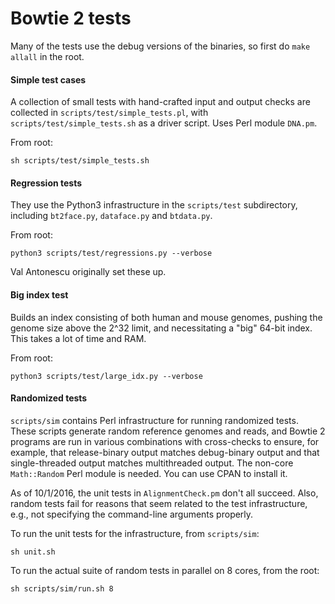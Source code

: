 Bowtie 2 tests
==============

Many of the tests use the debug versions of the binaries, so first do `make allall` in the root.

#### Simple test cases

A collection of small tests with hand-crafted input and output checks are collected in `scripts/test/simple_tests.pl`, with `scripts/test/simple_tests.sh` as a driver script.  Uses Perl module `DNA.pm`.

From root:

    sh scripts/test/simple_tests.sh

#### Regression tests

They use the Python3 infrastructure in the `scripts/test` subdirectory, including `bt2face.py`, `dataface.py` and `btdata.py`.

From root:

    python3 scripts/test/regressions.py --verbose

Val Antonescu originally set these up.

#### Big index test

Builds an index consisting of both human and mouse genomes, pushing the genome size above the 2^32 limit, and necessitating a "big" 64-bit index.  This takes a lot of time and RAM.

From root:

    python3 scripts/test/large_idx.py --verbose

#### Randomized tests

`scripts/sim` contains Perl infrastructure for running randomized tests.  These scripts generate random reference genomes and reads, and Bowtie 2 programs are run in various combinations with cross-checks to ensure, for example, that release-binary output matches debug-binary output and that single-threaded output matches multithreaded output.  The non-core `Math::Random` Perl module is needed.  You can use CPAN to install it.

As of 10/1/2016, the unit tests in `AlignmentCheck.pm` don't all succeed.  Also, random tests fail for reasons that seem related to the test infrastructure, e.g., not specifying the command-line arguments properly.

To run the unit tests for the infrastructure, from `scripts/sim`:

    sh unit.sh

To run the actual suite of random tests in parallel on 8 cores, from the root:

    sh scripts/sim/run.sh 8
